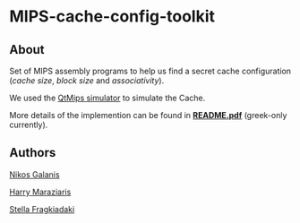 # MIPS-cache-config-toolkit

## About

Set of MIPS assembly programs to help us find a secret cache configuration (*cache size*, *block size* and *associativity*).

We used the [QtMips simulator](https://github.com/cvut/QtMips) to simulate the Cache.
 
More details of the implemention can be found in **[README.pdf](https://github.com/cmaraziaris/MIPS-cache-config-toolkit/blob/master/README.pdf)** (greek-only currently).

## Authors

[Nikos Galanis](https://github.com/nikosgalanis)

[Harry Maraziaris](https://github.com/cmaraziaris)

[Stella Fragkiadaki](https://github.com/stelloop)
